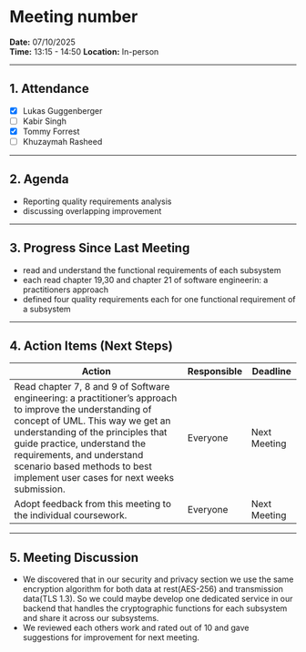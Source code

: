# Meeting number

**Date:** 07/10/2025  
**Time:** 13:15 - 14:50
**Location:** In-person  

---

## 1. Attendance
- [x] Lukas Guggenberger
- [ ] Kabir Singh
- [x] Tommy Forrest
- [ ] Khuzaymah Rasheed

---

## 2. Agenda
- Reporting quality requirements analysis
- discussing overlapping improvement

---

## 3. Progress Since Last Meeting
- read and understand the functional requirements of each subsystem
- each read chapter 19,30 and chapter 21 of software engineerin: a practitioners approach 
- defined four quality requirements each for one functional requirement of a subsystem

---

## 4. Action Items (Next Steps)
| Action | Responsible | Deadline |
|--------|-------------|----------|
| Read chapter 7, 8 and 9 of Software engineering: a practitioner’s approach to improve the understanding of concept of UML. This way we get an understanding of the principles that guide practice, understand the requirements, and understand scenario based methods to best implement user cases for next weeks submission.| Everyone | Next Meeting |
| Adopt feedback from this meeting to the individual coursework. | Everyone | Next Meeting |

---

## 5. Meeting Discussion
- We discovered that in our security and privacy section we use the same encryption algorithm for both data at rest(AES-256) and transmission data(TLS 1.3). So we could maybe develop one dedicated service in our backend that handles the cryptographic functions for each subsystem and share it across our subsystems. 
- We reviewed each others work and rated out of 10 and gave suggestions for improvement for next meeting.
